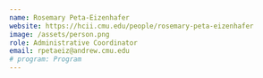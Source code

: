 ```yaml
---
name: Rosemary Peta-Eizenhafer
website: https://hcii.cmu.edu/people/rosemary-peta-eizenhafer
image: /assets/person.png
role: Administrative Coordinator
email: rpetaeiz@andrew.cmu.edu
# program: Program
---
```

